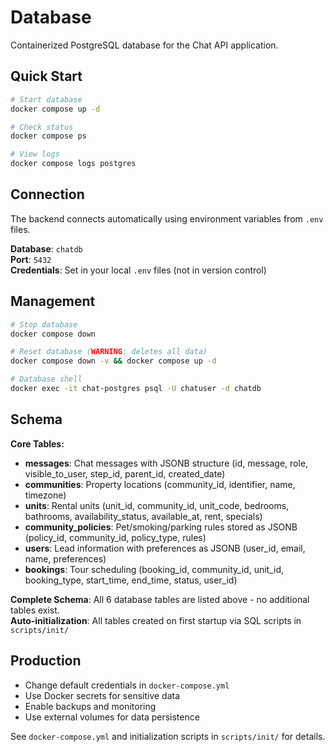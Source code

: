# Database

Containerized PostgreSQL database for the Chat API application.

## Quick Start

```bash
# Start database
docker compose up -d

# Check status  
docker compose ps

# View logs
docker compose logs postgres
```

## Connection

The backend connects automatically using environment variables from `.env` files.

**Database**: `chatdb`  
**Port**: `5432`  
**Credentials**: Set in your local `.env` files (not in version control)

## Management

```bash
# Stop database
docker compose down

# Reset database (WARNING: deletes all data)
docker compose down -v && docker compose up -d

# Database shell
docker exec -it chat-postgres psql -U chatuser -d chatdb
```

## Schema

**Core Tables:**
- **messages**: Chat messages with JSONB structure (id, message, role, visible_to_user, step_id, parent_id, created_date)
- **communities**: Property locations (community_id, identifier, name, timezone)
- **units**: Rental units (unit_id, community_id, unit_code, bedrooms, bathrooms, availability_status, available_at, rent, specials)
- **community_policies**: Pet/smoking/parking rules stored as JSONB (policy_id, community_id, policy_type, rules)
- **users**: Lead information with preferences as JSONB (user_id, email, name, preferences)
- **bookings**: Tour scheduling (booking_id, community_id, unit_id, booking_type, start_time, end_time, status, user_id)

**Complete Schema**: All 6 database tables are listed above - no additional tables exist.  
**Auto-initialization**: All tables created on first startup via SQL scripts in `scripts/init/`

## Production

- Change default credentials in `docker-compose.yml`
- Use Docker secrets for sensitive data
- Enable backups and monitoring
- Use external volumes for data persistence

See `docker-compose.yml` and initialization scripts in `scripts/init/` for details.